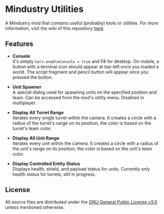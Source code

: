 # Mindustry Utilities

A Mindustry mod that contains useful (probably) tools or utilities. For more information, visit the wiki of this repository [here](https://github.com/Receptea/mind-util/wiki).

## Features

- **Console**  
  It's simply `Vars.enableConsole = true` and F8 for desktop. On mobile, a button with a terminal icon should appear at top-left once you loaded a world. The script fragment and pencil button will appear once you pressed the button.

- **Unit Spawner**  
  A special dialog used for spawning units on the specified position and team. Can be accessed from the mod's utility menu. Disabled in multiplayer.

- **Display All Turret Range**  
  Iterates every single turret within the camera. It creates a circle with a radius of the turret's range on its position, the color is based on the turret's team color.

- **Display All Unit Range**  
  Iterates every unit within the camera. It creates a circle with a radius of the unit's range on its position, the color is based on the unit's team color.

- **Display Controlled Entity Status**  
  Displays health, shield, and payload status for units. Currently only health status for turrets, still in progress.

## License

All source files are distributed under the [GNU General Public License v3.0](LICENSE) unless mentioned otherwise.